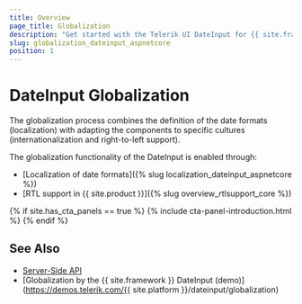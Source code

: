 ```yaml
---
title: Overview
page_title: Globalization
description: "Get started with the Telerik UI DateInput for {{ site.framework }} and learn about the globalization options it supports."
slug: globalization_dateinput_aspnetcore
position: 1
---
```


# DateInput Globalization

The globalization process combines the definition of the date formats (localization) with adapting the components to specific cultures (internationalization and right-to-left support).

The globalization functionality of the DateInput is enabled through:
* [Localization of date formats]({% slug localization_dateinput_aspnetcore %})
* [RTL support in {{ site.product }}]({% slug overview_rtlsupport_core %})

{% if site.has_cta_panels == true %}
{% include cta-panel-introduction.html %}
{% endif %}

## See Also

* [Server-Side API](/api/dateinput)
* [Globalization by the {{ site.framework }} DateInput (demo)](https://demos.telerik.com/{{ site.platform }}/dateinput/globalization)

